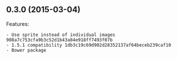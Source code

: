 ## 0.3.0 (2015-03-04)

Features:

    - Use sprite instead of individual images 908a7c753cfa9b3c52d1b43a84e918ff7493f07b
    - 1.5.1 compatibility 1db3c19c69d902d28352137af64beceb239caf10
    - Bower package